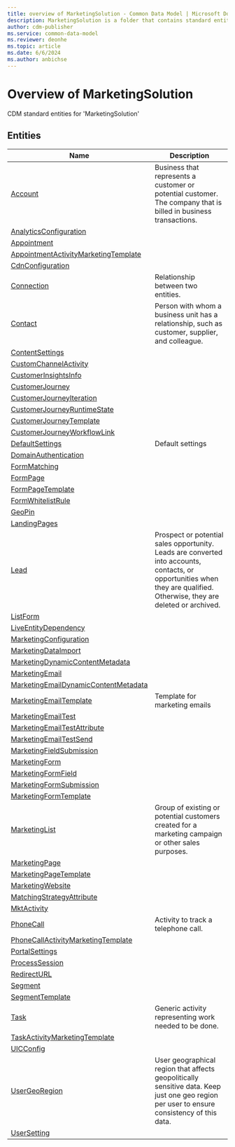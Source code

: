 ```yaml
---
title: overview of MarketingSolution - Common Data Model | Microsoft Docs
description: MarketingSolution is a folder that contains standard entities related to the Common Data Model.
author: cdm-publisher
ms.service: common-data-model
ms.reviewer: deonhe
ms.topic: article
ms.date: 6/6/2024
ms.author: anbichse
---
```


# Overview of MarketingSolution

CDM standard entities for 'MarketingSolution'  

## Entities

|Name|Description|
|---|---|
|[Account](Account.md)|Business that represents a customer or potential customer. The company that is billed in business transactions.|
|[AnalyticsConfiguration](AnalyticsConfiguration.md)||
|[Appointment](Appointment.md)||
|[AppointmentActivityMarketingTemplate](AppointmentActivityMarketingTemplate.md)||
|[CdnConfiguration](CdnConfiguration.md)||
|[Connection](Connection.md)|Relationship between two entities.|
|[Contact](Contact.md)|Person with whom a business unit has a relationship, such as customer, supplier, and colleague.|
|[ContentSettings](ContentSettings.md)||
|[CustomChannelActivity](CustomChannelActivity.md)||
|[CustomerInsightsInfo](CustomerInsightsInfo.md)||
|[CustomerJourney](CustomerJourney.md)||
|[CustomerJourneyIteration](CustomerJourneyIteration.md)||
|[CustomerJourneyRuntimeState](CustomerJourneyRuntimeState.md)||
|[CustomerJourneyTemplate](CustomerJourneyTemplate.md)||
|[CustomerJourneyWorkflowLink](CustomerJourneyWorkflowLink.md)||
|[DefaultSettings](DefaultSettings.md)|Default settings|
|[DomainAuthentication](DomainAuthentication.md)||
|[FormMatching](FormMatching.md)||
|[FormPage](FormPage.md)||
|[FormPageTemplate](FormPageTemplate.md)||
|[FormWhitelistRule](FormWhitelistRule.md)||
|[GeoPin](GeoPin.md)||
|[LandingPages](LandingPages.md)||
|[Lead](Lead.md)|Prospect or potential sales opportunity. Leads are converted into accounts, contacts, or opportunities when they are qualified. Otherwise, they are deleted or archived.|
|[ListForm](ListForm.md)||
|[LiveEntityDependency](LiveEntityDependency.md)||
|[MarketingConfiguration](MarketingConfiguration.md)||
|[MarketingDataImport](MarketingDataImport.md)||
|[MarketingDynamicContentMetadata](MarketingDynamicContentMetadata.md)||
|[MarketingEmail](MarketingEmail.md)||
|[MarketingEmailDynamicContentMetadata](MarketingEmailDynamicContentMetadata.md)||
|[MarketingEmailTemplate](MarketingEmailTemplate.md)|Template for marketing emails|
|[MarketingEmailTest](MarketingEmailTest.md)||
|[MarketingEmailTestAttribute](MarketingEmailTestAttribute.md)||
|[MarketingEmailTestSend](MarketingEmailTestSend.md)||
|[MarketingFieldSubmission](MarketingFieldSubmission.md)||
|[MarketingForm](MarketingForm.md)||
|[MarketingFormField](MarketingFormField.md)||
|[MarketingFormSubmission](MarketingFormSubmission.md)||
|[MarketingFormTemplate](MarketingFormTemplate.md)||
|[MarketingList](MarketingList.md)|Group of existing or potential customers created for a marketing campaign or other sales purposes.|
|[MarketingPage](MarketingPage.md)||
|[MarketingPageTemplate](MarketingPageTemplate.md)||
|[MarketingWebsite](MarketingWebsite.md)||
|[MatchingStrategyAttribute](MatchingStrategyAttribute.md)||
|[MktActivity](MktActivity.md)||
|[PhoneCall](PhoneCall.md)|Activity to track a telephone call.|
|[PhoneCallActivityMarketingTemplate](PhoneCallActivityMarketingTemplate.md)||
|[PortalSettings](PortalSettings.md)||
|[ProcessSession](ProcessSession.md)||
|[RedirectURL](RedirectURL.md)||
|[Segment](Segment.md)||
|[SegmentTemplate](SegmentTemplate.md)||
|[Task](Task.md)|Generic activity representing work needed to be done.|
|[TaskActivityMarketingTemplate](TaskActivityMarketingTemplate.md)||
|[UICConfig](UICConfig.md)||
|[UserGeoRegion](UserGeoRegion.md)|User geographical region that affects geopolitically sensitive data. Keep just one geo region per user to ensure consistency of this data.|
|[UserSetting](UserSetting.md)||
